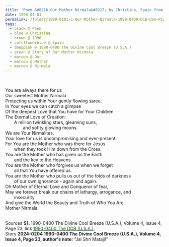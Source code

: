```yaml
---
title: 'Poem &#8216;Our Mother Nirmala&#8217; by Christina, Spain from the 1990-0400 The Divine Cool Breeze (U.S.A.), Volume 4, Issue 3, Page 23'
date: 1990-01-01
permalink: /folder/1990-0101-C-Our-Mother-Nirmala-1990-0400-DCB-USA-P12
tags:
  - black @ Poem
  - blue @ Christina
  - brown @ 1990
  - cornflowerblue @ Spain
  - deeppink @ 1990-0400 The Divine Cool Breeze (U.S.A.)
  - green @ Story of Our Mother Nirmala
  - maroon @ Our
  - maroon @ Mother
  - maroon @ Nirmala  
---
```


<br>

<p>
You are always there for us<br>
Our sweetest Mother Nirmala<br>
Protecting us within Your gently flowing saree.<br>
In Your eyes we can catch a glimpse<br>
Of the deepest Love that You have for Your Children<br>
The Eternal Love of Creation:<br>
&emsp;&emsp;A million twinkling stars, gleaming suns,<br>
&emsp;&emsp;&emsp;&emsp;and sofity glowing moons.<br>
We are Your Nirmalites.<br>
Your love for us is uncompromising and ever-present.<br>
For You are the Mother who was there for Jesus<br>
&emsp;&emsp;when they took Him down from the Cross.<br>
You are the Mother who has given us the Earth<br>
&emsp;&emsp;and the key to the Heavens.<br>
You are the Mother who forgives us when we forget<br>
&emsp;&emsp;all that You have offered us.<br>
You are the Mother who pulls us out of the folds of darkness<br>
&emsp;&emsp;of our own ignorance - again and again.<br>
Oh Mother of Eternal Love and Conqueror of fear,<br>
May we forever break our chains of lethargy, arrogance, and<br>
&emsp;&emsp;insecurity<br>
And give the World the Beauty and Truth of Who You Are<br>
Mother Nirmala<br>
</p>

<br>

<wave-list>
<list-title color="DarkSeaGreen" width="40">Sources</list-title>
  <list-item color="BlanchedAlmond"  width="280"><b>S1. </b> 1990-0400 The Divine Cool Breeze (U.S.A.), Volume 4, Issue 4, Page 23, link <a href="https://b286c762-1c9b-468d-afbf-9f039b298299.usrfiles.com/ugd/b286c7_0746a8fb36824d3082f313d0eda5d33c.pdf"><font color="DarkGreen">1990-0400 The DCB (U.S.A.)</font></a>.</list-item>
</wave-list>

<br>

<wave-list>
<list-title color="DarkSeaGreen" width="25">Story</list-title>
  <list-item color="BlanchedAlmond"  width="280"><b>2024-0204 1990-0400 The Divine Cool Breeze (U.S.A.), Volume 4, Issue 4, Page 23, author's note:</b> "Jai Shri Mataji!"</list-item>
</wave-list>